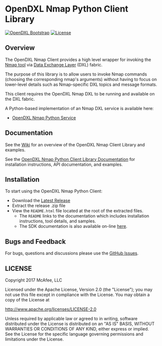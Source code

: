 # OpenDXL Nmap Python Client Library
[![OpenDXL Bootstrap](https://img.shields.io/badge/Built%20With-OpenDXL%20Bootstrap-blue.svg)](https://github.com/opendxl/opendxl-bootstrap-python)
[![License](https://img.shields.io/badge/License-Apache%202.0-blue.svg)](https://opensource.org/licenses/Apache-2.0)

## Overview

The OpenDXL Nmap Client provides a high level wrapper for invoking the [Nmap tool](https://nmap.org)
via [Data Exchange Layer](http://www.mcafee.com/us/solutions/data-exchange-layer.aspx) (DXL) fabric.

The purpose of this library is to allow users to invoke Nmap commands (choosing the corresponding nmap's arguments) without having to focus
on lower-level details such as Nmap-specific DXL topics and message formats.

This client requires the OpenDXL Nmap DXL to be running and available on the DXL fabric.

A Python-based implementation of an Nmap DXL service is available here:

* [OpenDXL Nmap Python Service](https://github.com/camilastock/opendxl-nmap-service-python)

## Documentation

See the [Wiki](https://github.com/camilastock/opendxl-nmap-client-python/wiki) for an overview of the OpenDXL Nmap Client Library and examples.

See the [OpenDXL Nmap Python Client Library Documentation](https://camilastock.github.io/opendxl-nmap-client-python/) for
installation instructions, API documentation, and examples.

## Installation

To start using the OpenDXL Nmap Python Client:

* Download the [Latest Release](https://github.com/camilastock/opendxl-nmap-client-python/releases)
* Extract the release .zip file
* View the `README.html` file located at the root of the extracted files.
  * The `README` links to the documentation which includes installation instructions, tool details, and samples.
  * The SDK documentation is also available on-line [here](https://camilastock.github.io/opendxl-nmap-client-python/).

## Bugs and Feedback

For bugs, questions and discussions please use the [GitHub Issues](https://github.com/camilastock/opendxl-nmap-client-python/issues).

## LICENSE

Copyright 2017 McAfee, LLC

Licensed under the Apache License, Version 2.0 (the "License"); you may not use this file except in compliance with the License. You may obtain a copy of the License at

http://www.apache.org/licenses/LICENSE-2.0

Unless required by applicable law or agreed to in writing, software distributed under the License is distributed on an "AS IS" BASIS, WITHOUT WARRANTIES OR CONDITIONS OF ANY KIND, either express or implied. See the License for the specific language governing permissions and limitations under the License.
